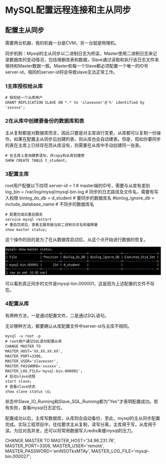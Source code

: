 # MySQL配置远程连接和主从同步

## 配置主从同步

需要两台机器，我的机器一台是CVM，另一台就是物理机。

同步机制：Mysql的主从同步以二进制日志为桥梁，Master使用二进制日志来记录数据库的变动情况，包括增删改表和数据，Slave通过读取和执行该日志文件来保持和Master数据一致。Master和每一个Slave都必须配置一个唯一的ID号server-id，相同的server-id将会导致slave无法正常工作。

### 1主库授权给从库

```shell
# 授权给一个从库用户
GRANT REPLICATION SLAVE ON *.* to 'slaveuser'@'%' identified by 'xxxxxx';
```

### 2在从库中创建要备份的数据库和表

主从复制都是对数据库而言，因此只要是对主库进行变更，从库都可以复制一份操作。如果在配置主从同步后创建的表，则从库也会自动建表。但是，假如你要同步的表在主库上已经存在而从库没有，则需要在从库中手动创建同一张表。

```shell
# 在主库上查询建表语句，并copy到从库创建表
SHOW CREATE TABLE t_student;
```

### 3配置主库

root用户配置以下四项
server-id = 1   # master端的ID号，需要与从库有差别
log_bin = /var/log/mysql/mysql-bin.log # 同步的日志路径及文件名，需要有写入权限
binlog_do_db = d_student  # 要同步的数据库名
\#binlog_ignore_db = include_database_name # 不同步的数据库名

```shell
# 配置完成后重启服务
service mysql restart
# 重启完成后，查看主服务器当前二进制日志名和偏移量
show master status;
```

这个操作的目的是为了在从数据库启动后，从这个点开始进行数据的恢复。

![img](../../../_ImageAssets/20190702111256764.png)

可以看到真正同步的文件是mysql-bin.000001，这是因为上述配置的文件不存在。

### 4配置从库

有两种方法，一是通过配置文件，二是通过SQL语句。

无论哪种方法，都要确认从库配置文件中server-id与主库不相同。

```shell
mysql -u root -p
# root用户通过SQL语句配置从库
CHANGE MASTER TO 
MASTER_HOST='XX.XX.XX.XX',
MASTER_PORT=3306,
MASTER_USER='slaveuser',
MASTER_PASSWORD='xxxxxx',
MASTER_LOG_FILE='mysql-bin.000001';
# 启动slave进程
start slave;
# 查看slave状态
show slave status \G;
```

状态中Slave_IO_Running和Slave_SQL_Running都为"Yes"才表明配置成功。若有失败，查看mysql日志定位。

配置成功以后，主库写数据库，从库则会自动备份，至此，mysql的主从同步配置完成。实际工程项目中，往往要求主从复制，读写分离，主库用于写，从库用于读。为应对高并发，还可以将常用数据写入redis来缓mysql的压力。

CHANGE MASTER TO 
MASTER_HOST='34.96.231.76',
MASTER_PORT=3306,
MASTER_USER='remote',
MASTER_PASSWORD='emN5OTkxMTAy',
MASTER_LOG_FILE='mysql-bin.000027';